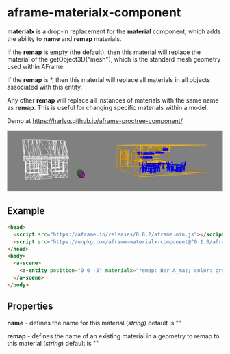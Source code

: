 # aframe-materialx-component

**materialx** is a drop-in replacement for the **material** component, which adds the ability to **name** and  **remap** materials.  

If the **remap** is empty (the default), then this material will replace the material of the getObject3D("mesh"), which is the standard mesh geometry used within AFrame.

If the **remap** is *, then this material will replace all materials in all objects associated with this entity.

Any other **remap** will replace all instances of materials with the same name as **remap**. This is useful for
changing specific materials within a model.

Demo at https://harlyq.github.io/aframe-proctree-component/

![Screenshot](assets/screenshot.jpg)

## Example
```html
<head>
  <script src="https://aframe.io/releases/0.8.2/aframe.min.js"></script>
  <script src="https://unpkg.com/aframe-materialx-component@^0.1.0/aframe-materialx-component.js"></script>
</head>
<body>
  <a-scene>
    <a-entity position="0 0 -5" materialx="remap: Bar_A_mat; color: green; wireframe: true" gltf-model="url(assets/bar/bar.gltf)"></a-entity>
  </a-scene>
</body>
```

## Properties

**name** - defines the name for this material (*string*) default is ""

**remap** - defines the name of an existing material in a geometry to remap to this material (*string*) default is ""
